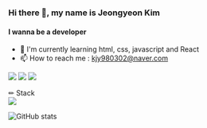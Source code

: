 ### Hi there 👋, my name is Jeongyeon Kim
#### I wanna be a developer

- 🌱 I'm currently learning html, css, javascript and React
- 📫 How to reach me : kjy980302@naver.com

<a href="https://32jyeon.tistory.com/" target="_blank"><img src="https://img.shields.io/badge/Tistory blog-ce4e24?style=flat-square&logo=blog&logoColor=white"/></a>
<a href="https://github.com/yeon32" target="_blank"><img src="https://img.shields.io/badge/GitHub-2a2a2a?style=flat-square&logo=GigHub&logoColor=white"/></a>
<a href="https://www.instagram.com/32jyeon/" target="_blank"><img src="https://img.shields.io/badge/Instagram-a3669b?style=flat-square&logo=Instagram&logoColor=white"/></a>

✏ Stack  
<img src="https://img.shields.io/badge/github-181717?style=for-the-badge&logo=github&logoColor=white">



![GitHub stats](https://github-readme-stats.vercel.app/api?username=yeon32&show_icons=true)  





